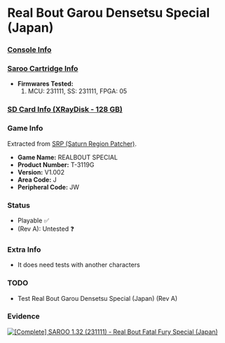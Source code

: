 # Real Bout Garou Densetsu Special (Japan)

### [Console Info](../../../../Info/Consoles/VA13/README.md)

### [Saroo Cartridge Info](../../../../Info/Cartridges/RetroGameParadiseStore/1.32F/README.md)

- <b>Firmwares Tested:</b>
  1. MCU: 231111, SS: 231111, FPGA: 05

### [SD Card Info (XRayDisk - 128 GB)](../../../../Info/SdCards/XRayDisk/128GB/README.md)

### Game Info

Extracted from [SRP (Saturn Region Patcher)](https://segaxtreme.net/resources/saturn-region-patcher.81/download).

- <b>Game Name:</b> REALBOUT SPECIAL
- <b>Product Number:</b> T-3119G
- <b>Version:</b> V1.002
- <b>Area Code:</b> J
- <b>Peripheral Code:</b> JW

### Status

- Playable :white_check_mark:
- (Rev A): Untested :question:

### Extra Info

- It does need tests with another characters

### TODO

- Test Real Bout Garou Densetsu Special (Japan) (Rev A)

### Evidence

[![[Complete] SAROO 1.32 (231111) - Real Bout Fatal Fury Special (Japan)](https://img.youtube.com/vi/whyp0wn3J0g/0.jpg)](https://www.youtube.com/watch?v=whyp0wn3J0g)
